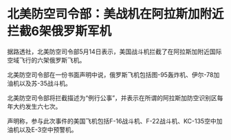 # 北美防空司令部：美战机在阿拉斯加附近拦截6架俄罗斯军机

据路透社，北美防空司令部5月14日表示，美国战斗机拦截了在阿拉斯加附近国际空域飞行的六架俄罗斯飞机。

北美防空司令部在一份书面声明中说，俄罗斯飞机包括图-95轰炸机、伊尔-78加油机以及苏-35战斗机。

北美防空司令部将拦截描述为“例行公事”，并表示在所谓的阿拉斯加防空识别区每年大约发生六七次。

声明称，参与此次事件的美国飞机包括F-16战斗机、F-22战斗机、KC-135空中加油机以及E-3空中预警机。

